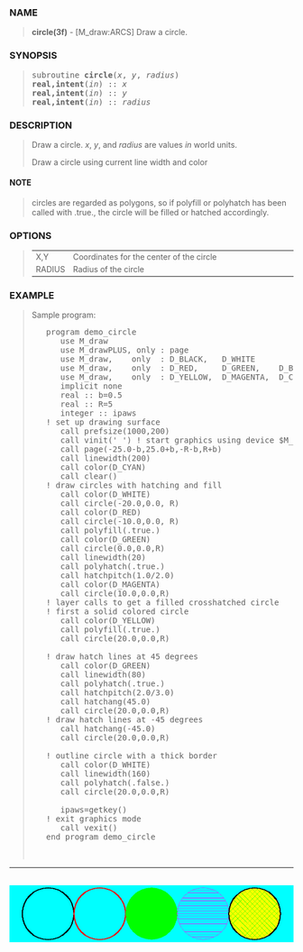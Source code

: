 <?
<body>
  <a name="top" id="top"></a>
  <div id="Container">
    <div id="Content">
      <div class="c49">
      </div><a name="0"></a>
      <h3><a name="0">NAME</a></h3>
      <blockquote>
        <b>circle(3f)</b> - [M_draw:ARCS] Draw a circle. <b></b>
      </blockquote><a name="contents" id="contents"></a>
      <h3><a name="5">SYNOPSIS</a></h3>
      <blockquote>
        <pre>
subroutine <b>circle</b>(<i>x</i>, <i>y</i>, <i>radius</i>)
<b>real,intent</b>(<i>in</i>) :: <i>x</i>
<b>real,intent</b>(<i>in</i>) :: <i>y</i>
<b>real,intent</b>(<i>in</i>) :: <i>radius</i>
</pre>
      </blockquote><a name="2"></a>
      <h3><a name="2">DESCRIPTION</a></h3>
      <blockquote>
        <p>Draw a circle. <i>x</i>, <i>y</i>, and <i>radius</i> are values <i>in</i> world units.</p>
        <p>Draw a circle using current line width and color</p>
      </blockquote><a name=""></a>
      <h4><a name="">NOTE</a></h4>
      <blockquote>
        <p>circles are regarded as polygons, so if polyfill or polyhatch has been called with .true., the circle will be filled or hatched accordingly.</p>
      </blockquote><a name="3"></a>
      <h3><a name="3">OPTIONS</a></h3>
      <blockquote>
        <table cellpadding="3">
          <tr valign="top">
            <td class="c50" width="6%" nowrap="nowrap">X,Y</td>
            <td valign="bottom">Coordinates for the center of the circle</td>
          </tr>
          <tr valign="top">
            <td class="c50" width="6%" nowrap="nowrap">RADIUS</td>
            <td valign="bottom">Radius of the circle</td>
          </tr>
        </table>
      </blockquote><a name="4"></a>
      <h3><a name="4">EXAMPLE</a></h3>
      <blockquote>
        Sample program:
        <pre>
   program demo_circle
      use M_draw
      use M_drawPLUS, only : page
      use M_draw,    only  : D_BLACK,   D_WHITE
      use M_draw,    only  : D_RED,     D_GREEN,    D_BLUE
      use M_draw,    only  : D_YELLOW,  D_MAGENTA,  D_CYAN
      implicit none
      real :: b=0.5
      real :: R=5
      integer :: ipaws
   ! set up drawing surface
      call prefsize(1000,200)
      call vinit(' ') ! start graphics using device $M_DRAW_DEVICEDEVICE
      call page(-25.0-b,25.0+b,-R-b,R+b)
      call linewidth(200)
      call color(D_CYAN)
      call clear()
   ! draw circles with hatching and fill
      call color(D_WHITE)
      call circle(-20.0,0.0, R)
      call color(D_RED)
      call circle(-10.0,0.0, R)
      call polyfill(.true.)
      call color(D_GREEN)
      call circle(0.0,0.0,R)
      call linewidth(20)
      call polyhatch(.true.)
      call hatchpitch(1.0/2.0)
      call color(D_MAGENTA)
      call circle(10.0,0.0,R)
   ! layer calls to get a filled crosshatched circle
   ! first a solid colored circle
      call color(D_YELLOW)
      call polyfill(.true.)
      call circle(20.0,0.0,R)
<br />   ! draw hatch lines at 45 degrees
      call color(D_GREEN)
      call linewidth(80)
      call polyhatch(.true.)
      call hatchpitch(2.0/3.0)
      call hatchang(45.0)
      call circle(20.0,0.0,R)
   ! draw hatch lines at -45 degrees
      call hatchang(-45.0)
      call circle(20.0,0.0,R)
<br />   ! outline circle with a thick border
      call color(D_WHITE)
      call linewidth(160)
      call polyhatch(.false.)
      call circle(20.0,0.0,R)
<br />      ipaws=getkey()
   ! exit graphics mode
      call vexit()
   end program demo_circle
<br />
</pre>
      </blockquote>
      <hr />
      <br />
      <div class="c49"><img src="../images/circle.3m_draw.gif" /></div>
    </div>
  </div>
</body>
